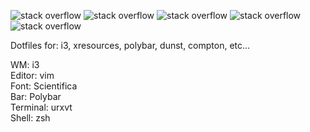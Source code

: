 ![stack overflow](../master/2018-06-18-010733_1920x1080_scrot)
![stack overflow](../master/2018-06-18-010810_1920x1080_scrot.png)
![stack overflow](../master/2018-06-18-010821_1920x1080_scrot.png)
![stack overflow](../master/2018-06-18-010827_1920x1080_scrot.png)
![stack overflow](../master/2018-06-18-010900_1920x1080_scrot.png)

Dotfiles for: i3, xresources, polybar, dunst, compton, etc...

WM: i3  
Editor: vim  
Font: Scientifica  
Bar: Polybar  
Terminal: urxvt  
Shell: zsh  
